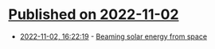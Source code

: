 # [Published on 2022-11-02](index.md)

* [2022-11-02, 16:22:19](https://news.ycombinator.com/item?id=33438372) - [Beaming solar energy from space](https://www.caltech.edu/about/news/space-solar-power-atwater-hajimiri-pellegrino)
